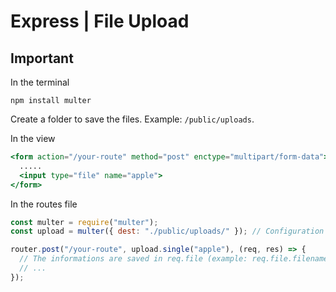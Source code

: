 # Express | File Upload 

## Important

In the terminal
```
npm install multer
```

Create a folder to save the files. Example: `/public/uploads`.


In the view
```hbs
<form action="/your-route" method="post" enctype="multipart/form-data">
  .....
  <input type="file" name="apple">
</form>
```


In the routes file
```js
const multer = require("multer");
const upload = multer({ dest: "./public/uploads/" }); // Configuration part. The files are saved inside the folder "/public/uploads"

router.post("/your-route", upload.single("apple"), (req, res) => {
  // The informations are saved in req.file (example: req.file.filename)
  // ...
});
```


